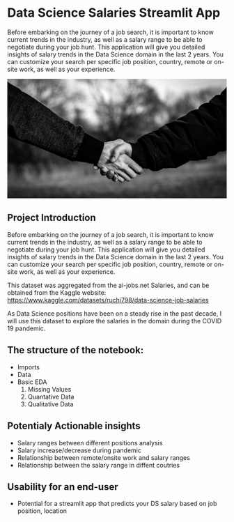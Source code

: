 # Data Science Salaries Streamlit App

Before embarking on the journey of a job search, it is important to know current trends in the industry, as well as a salary range to be able to negotiate during your job hunt. This application will give you detailed insights of salary trends in the Data Science domain in the last 2 years. You can customize your search per specific job position, country, remote or on-site work, as well as your experience.

![project_header](https://github.com/adzict/data_science_salaries/blob/main/assets/handshake_banner_1.jpg)

## Project Introduction

Before embarking on the journey of a job search, it is important to know current trends in the industry, as well as a salary range to be able to negotiate during your job hunt. This application will give you detailed insights of salary trends in the Data Science domain in the last 2 years. You can customize your search per specific job position, country, remote or on-site work, as well as your experience.



This dataset was aggregated from the ai-jobs.net Salaries, and can be obtained from the Kaggle website: https://www.kaggle.com/datasets/ruchi798/data-science-job-salaries


As Data Science positions have been on a steady rise in the past decade, I will use this dataset to explore the salaries in the domain during the COVID 19 pandemic.

## **The structure of the notebook:**

+ Imports
+ Data
+ Basic EDA
    1. Missing Values
    2. Quantative Data
    3. Qualitative Data



## Potentialy Actionable insights

* Salary ranges between different positions analysis
* Salary increase/decrease during pandemic
* Relationship between remote/onsite work and salary ranges
* Relationship between the salary range in diffent coutries

## Usability for an end-user

* Potential for a streamlit app that predicts your DS salary based on job position, location
